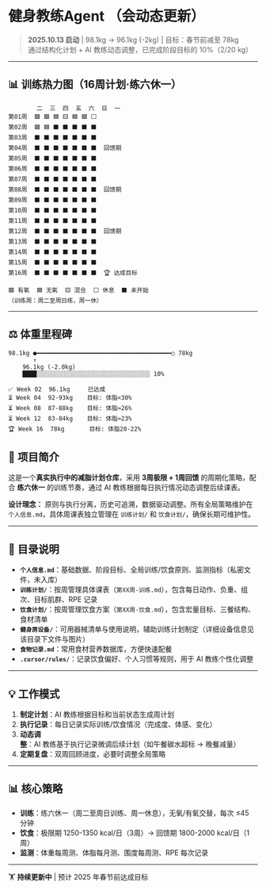 # 健身教练Agent （会动态更新）

> **2025.10.13 启动** | 98.1kg → 96.1kg (-2kg) | 目标：春节前减至 78kg  
> 通过结构化计划 + AI 教练动态调整，已完成阶段目标的 10%（2/20 kg）

---

## 📊 训练热力图（16周计划·练六休一）

```
        二  三  四  五  六  日  一
第01周  🟩 🟩 🟦 🟨 🟦 🟩 ⬜  
第02周  🟩 🟦 ⬛ ⬛ ⬛ ⬛ ⬛  
第03周  ⬛ ⬛ ⬛ ⬛ ⬛ ⬛ ⬛  
第04周  ⬛ ⬛ ⬛ ⬛ ⬛ ⬛ ⬛  回馈期
第05周  ⬛ ⬛ ⬛ ⬛ ⬛ ⬛ ⬛  
第06周  ⬛ ⬛ ⬛ ⬛ ⬛ ⬛ ⬛  
第07周  ⬛ ⬛ ⬛ ⬛ ⬛ ⬛ ⬛  
第08周  ⬛ ⬛ ⬛ ⬛ ⬛ ⬛ ⬛  回馈期
第09周  ⬛ ⬛ ⬛ ⬛ ⬛ ⬛ ⬛  
第10周  ⬛ ⬛ ⬛ ⬛ ⬛ ⬛ ⬛  
第11周  ⬛ ⬛ ⬛ ⬛ ⬛ ⬛ ⬛  
第12周  ⬛ ⬛ ⬛ ⬛ ⬛ ⬛ ⬛  回馈期
第13周  ⬛ ⬛ ⬛ ⬛ ⬛ ⬛ ⬛  
第14周  ⬛ ⬛ ⬛ ⬛ ⬛ ⬛ ⬛  
第15周  ⬛ ⬛ ⬛ ⬛ ⬛ ⬛ ⬛  
第16周  ⬛ ⬛ ⬛ ⬛ ⬛ ⬛ ⬛  🏆 达成目标

🟩 有氧  🟦 无氧  🟨 混合  ⬜ 休息  ⬛ 未开始
（训练周：周二至周日练，周一休）
```

---

## ⚖️ 体重里程碑

```
98.1kg ●━━━━━━━━━━━━━━━━━━━━━━━━━━━━━━━━━━━━━━○ 78kg
       ↑
    96.1kg (-2.0kg)
    ████░░░░░░░░░░░░░░░░░░░░░░░░░░░░░░░░ 10%

✅ Week 02  96.1kg     已达成
⏳ Week 04  92-93kg    目标: 体脂<30%
⏳ Week 08  87-88kg    目标: 体脂≈26%
⏳ Week 12  83-84kg    目标: 体脂≈23%
🏆 Week 16  78kg       目标: 体脂20-22%
```

## 🎯 项目简介

这是一个**真实执行中的减脂计划仓库**，采用 **3周极限 + 1周回馈** 的周期化策略，配合 **练六休一** 的训练节奏，通过 AI 教练根据每日执行情况动态调整后续课表。

**设计理念：** 原则与执行分离，历史可追溯，数据驱动调整。所有全局策略维护在 `个人信息.md`，具体周课表独立管理在 `训练计划/` 和 `饮食计划/`，确保长期可维护性。

---

## 📂 目录说明

- **`个人信息.md`**：基础数据、阶段目标、全局训练/饮食原则、监测指标（私密文件，未入库）
- **`训练计划/`**：按周管理具体课表（`第XX周-训练.md`），包含每日动作、负重、组次、目标肌群、RPE 记录
- **`饮食计划/`**：按周管理饮食方案（`第XX周-饮食.md`），包含宏量目标、三餐结构、食材清单
- **`健身房设备/`**：可用器械清单与使用说明，辅助训练计划制定（详细设备信息见该目录下文件与图片）
- **`食物记录.md`**：常用食材营养数据库，方便快速配餐
- **`.cursor/rules/`**：记录饮食偏好、个人习惯等规则，用于 AI 教练个性化调整

---

## 💡 工作模式

1. **制定计划**：AI 教练根据目标和当前状态生成周计划
2. **执行记录**：每日记录实际训练/饮食情况（完成度、体感、变化）
3. **动态调整**：AI 教练基于执行记录微调后续计划（如午餐碳水超标 → 晚餐减量）
4. **定期复盘**：双周回顾进度，必要时调整全局策略

---

## 📊 核心策略

- **训练**：练六休一（周二至周日训练、周一休息），无氧/有氧交替，每次 ≤45 分钟
- **饮食**：极限期 1250-1350 kcal/日（3周）→ 回馈期 1800-2000 kcal/日（1周）
- **监测**：体重每周测、体脂每月测、围度每周测、RPE 每次记录


---

🏋️ **持续更新中** | 预计 2025 年春节前达成目标

